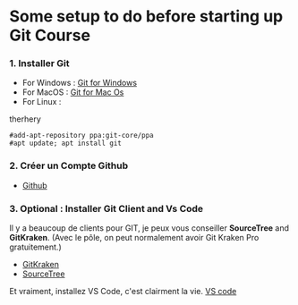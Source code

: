 # Some setup to do before starting up Git Course

### 1. Installer Git 

- For Windows :  [Git for Windows](https://git-scm.com/download/win)
- For MacOS      :   [Git for Mac Os](https://git-scm.com/download/mac)
- For Linux :


therhery
```
#add-apt-repository ppa:git-core/ppa
#apt update; apt install git
```
### 2. Créer un Compte Github 

- [Github](https://github.com/join?source=header-home)

### 3. Optional : Installer Git Client and Vs Code

Il y a beaucoup de clients pour GIT, je peux vous conseiller **SourceTree** and **GitKraken**. (Avec le pôle, on peut normalement avoir Git Kraken Pro gratuitement.)
- [GitKraken](https://www.gitkraken.com/download)
- [SourceTree](https://www.sourcetreeapp.com/)

Et vraiment, installez VS Code, c'est clairment la vie. 
[VS code](https://code.visualstudio.com/)
